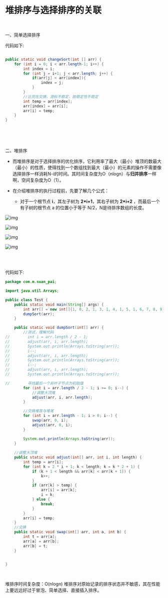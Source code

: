   

# 堆排序与选择排序的关联

<br>

一、简单选择排序

代码如下:

```java

public static void changeSort(int [] arr) {
    for (int i = 0; i < arr.length-1; i++) {
        int index = i;
        for (int j = i+1; j < arr.length; j++) {
            if(arr[j] < arr[index]){
                index = j;
            }
        }
        //比完在交换，游标不稳定，故稳定性不稳定
        int temp = arr[index];
        arr[index] = arr[i];
        arr[i] = temp;
    }
}

```



<br><br><br>



二、堆排序

- 而堆排序是对于选择排序的优化排序，它利用率了最大（最小）堆顶的数最大（最小）的性质，使得找到一个数组找到最大（最小）的元素的操作不需要像选择排序一样消耗N-i的时间。其时间复杂度为O（nlogn）与**归并排序**一样啊，空间复杂度为O（1）。



- 在介绍堆排序的执行过程前，先要了解几个公式：
  - 对于一个根节点 **i**，其左子树为 **2\*i+1**，其右子树为 **2\*i+2** ，而最后一个有子树的根节点 a 的位置小于等于 N/2，N是待排序数组的长度。

 

 

![img](https://img2018.cnblogs.com/blog/1647082/201905/1647082-20190523094956243-37257784.png)

 

![img](https://img2018.cnblogs.com/blog/1647082/201905/1647082-20190523095043167-583161080.png)

![img](https://img2018.cnblogs.com/blog/1647082/201905/1647082-20190523095406555-646161025.png)

 

![img](https://img2018.cnblogs.com/blog/1647082/201905/1647082-20190523095105881-1249383893.png)

<br><br>

代码如下:

```java
package com.m.suan_pai;

import java.util.Arrays;

public class Test {
    public static void main(String[] args) {
        int arr[] = new int[]{1, 0, 2, 1, 3, 1, 4, 1, 5, 1, 6, 7, 8, 9};
        dumpSort(arr);
    }

    public static void dumpSort(int[] arr) {
        //测试，理解代码
//        int i = arr.length / 2 - 1;
//        adjust(arr, i, arr.length);
//        System.out.println(Arrays.toString(arr));
//        i--;
//        adjust(arr, i, arr.length);
//        System.out.println(Arrays.toString(arr));
//        i--;
//        adjust(arr, i, arr.length);
//        System.out.println(Arrays.toString(arr));

//        寻找最后一个非叶子节点为初始值
        for (int i = arr.length / 2 - 1; i >= 0; i--) {
            //调整大顶堆
            adjust(arr, i, arr.length);
        }

        //交换堆首与堆尾
        for (int i = arr.length - 1; i > 0; i--) {
            swap(arr, 0, i);
            adjust(arr, 0, i);
        }

        System.out.println(Arrays.toString(arr));
    }
	
    //调整大顶堆
    public static void adjust(int[] arr, int i, int length) {
        int temp = arr[i];
        for (int k = 2 * i + 1; k < length; k = k * 2 + 1) {
            if (k + 1 < length && arr[k] < arr[k + 1]) {
                k++;
            }
            if (arr[k] > temp) {
                arr[i] = arr[k];
                i = k;
            } else {
                break;
            }
        }
        arr[i] = temp;
    }
	//交换
    public static void swap(int[] arr, int a, int b) {
        int t = arr[a];
        arr[a] = arr[b];
        arr[b] = t;
    }


}

```



<br>

堆排序时间复杂度：O(nlogn)
堆排序对原始记录的排序状态并不敏感，其在性能上要远远好过于冒泡、简单选择、直接插入排序。